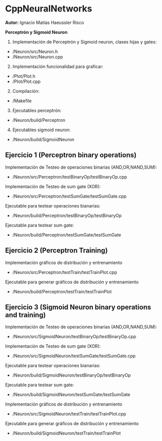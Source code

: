 # CppNeuralNetworks

<b>Autor:</b> Ignacio Matías Haeussler Risco

<b>Perceptrón y Sigmoid Neuron</b>

1. Implementación de Perceptrón y Sigmoid neuron, clases hijas y gates:
  - /Neuron/src/Neuron.h
  - /Neuron/src/Neuron.cpp
  
2. Implementación funcionalidad para graficar:
  - /Plot/Plot.h
  - /Plot/Plot.cpp

2. Compilación:
  - /Makefile

3. Ejecutables perceptrón:
  - /Neuron/build/Perceptron

4. Ejecutables sigmoid neuron:
  - /Neuron/build/SigmoidNeuron

## Ejercicio 1 (Perceptron binary operations)

Implementación de Testeo de operaciones binarias (AND,OR,NAND,SUM): 
  - /Neuron/src/Perceptron/testBinaryOp/testBinaryOp.cpp

Implementación de Testeo de sum gate (XOR): 
  - /Neuron/src/Perceptron/testSumGate/testSumGate.cpp

Ejecutable para testear operaciones bianarias:
  - /Neuron/build/Perceptron/testBinaryOp/testBinaryOp

Ejecutable para testear sum gate:
  - /Neuron/build/Perceptron/testSumGate/testSumGate

## Ejercicio 2 (Perceptron Training)

Implementación gráficos de distribución y entrenamiento
  - /Neuron/src/Perceptron/testTrain/testTrainPlot.cpp
  
Ejecutable para generar gráficos de distribución y entrenamiento
  - /Neuron/build/Perceptron/testTrain/testTrainPlot

## Ejercicio 3 (Sigmoid Neuron binary operations and training)

Implementación de Testeo de operaciones binarias (AND,OR,NAND,SUM): 
  - /Neuron/src/SigmoidNeuron/testBinaryOp/testBinaryOp.cpp

Implementación de Testeo de sum gate (XOR): 
  - /Neuron/src/SigmoidNeuron/testSumGate/testSumGate.cpp

Ejecutable para testear operaciones bianarias:
  - /Neuron/build/SigmoidNeuron/testBinaryOp/testBinaryOp

Ejecutable para testear sum gate:
  - /Neuron/build/SigmoidNeuron/testSumGate/testSumGate
  
Implementación gráficos de distribución y entrenamiento
  - /Neuron/src/SigmoidNeuron/testTrain/testTrainPlot.cpp
  
Ejecutable para generar gráficos de distribución y entrenamiento
  - /Neuron/build/SigmoidNeuron/testTrain/testTrainPlot


